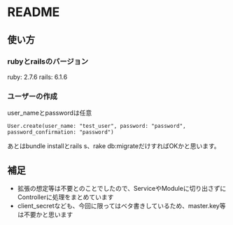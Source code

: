 # README

## 使い方

### rubyとrailsのバージョン
ruby: 2.7.6
rails: 6.1.6

### ユーザーの作成

user_nameとpasswordは任意
```
User.create(user_name: "test_user", password: "password", password_confirmation: "password")
```
あとはbundle installとrails s、rake db:migrateだけすればOKかと思います。

## 補足
- 拡張の想定等は不要とのことでしたので、ServiceやModuleに切り出さずにControllerに処理をまとめています
- client_secretなども、今回に限ってはベタ書きしているため、master.key等は不要かと思います
